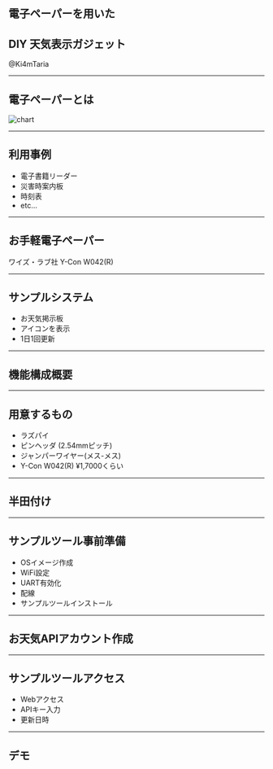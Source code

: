 ## 電子ペーパーを用いた
## DIY 天気表示ガジェット 
@Ki4mTaria

---

## 電子ペーパーとは
![chart](https://simpart.github.io/epd-trial/img/epdchart.png)

---

## 利用事例
- 電子書籍リーダー
- 災害時案内板
- 時刻表
- etc...

---

## お手軽電子ペーパー
ワイズ・ラブ社 Y-Con W042(R)

---

## サンプルシステム
- お天気掲示板
- アイコンを表示
- 1日1回更新

---

## 機能構成概要


---

## 用意するもの
- ラズパイ
- ピンヘッダ (2.54mmピッチ)
- ジャンパーワイヤー(メス-メス)
- Y-Con W042(R)
¥1,7000くらい

---

## 半田付け

---

## サンプルツール事前準備
- OSイメージ作成
- WiFi設定
- UART有効化
- 配線
- サンプルツールインストール

---

## お天気APIアカウント作成

---

## サンプルツールアクセス
- Webアクセス
- APIキー入力
- 更新日時

---

## デモ




